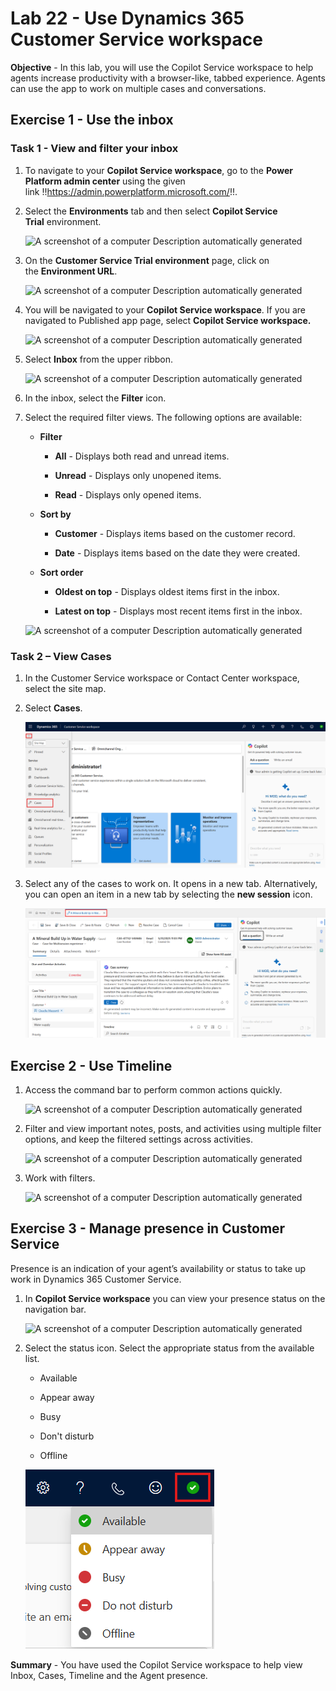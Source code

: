 # Lab 22 - Use Dynamics 365 Customer Service workspace

**Objective** - In this lab, you will use the Copilot Service workspace to help agents increase productivity with a browser-like, tabbed experience. Agents can use the app to work on multiple cases and conversations.

## Exercise 1 - Use the inbox

### Task 1 - View and filter your inbox

1.  To navigate to your **Copilot Service workspace**, go to
    the **Power Platform admin center** using the given
    link !!https://admin.powerplatform.microsoft.com/!!.

2.  Select the **Environments** tab and then select **Copilot Service
    Trial** environment.

    ![A screenshot of a computer Description automatically generated](./media/media22/image1.png)

3.  On the **Customer Service Trial environment** page, click on
    the **Environment URL**.

    ![A screenshot of a computer Description automatically generated](./media/media22/image2.png)

4.  You will be navigated to your **Copilot Service workspace**. If you
    are navigated to Published app page, select **Copilot Service
    workspace.**

    ![A screenshot of a computer Description automatically generated](./media/media22/image3.png)

5.  Select **Inbox** from the upper ribbon.

    ![A screenshot of a computer Description automatically generated](./media/media22/image4.png)

6.  In the inbox, select the **Filter** icon.

7.  Select the required filter views. The following options are
    available:

    - **Filter**

        - **All** - Displays both read and unread items.

        - **Unread** - Displays only unopened items.

        - **Read** - Displays only opened items.

    - **Sort by**

        - **Customer** - Displays items based on the customer record.

        - **Date** - Displays items based on the date they were created.

    - **Sort order**

        - **Oldest on top** - Displays oldest items first in the inbox.

        - **Latest on top** - Displays most recent items first in the
        inbox.

    ![A screenshot of a computer Description automatically generated](./media/media22/image5.png)

### Task 2 – View Cases

1.  In the Customer Service workspace or Contact Center workspace,
    select the site map.

2.  Select **Cases**.

    ![A screenshot of a computer Description automatically generated](./media/media22/cases.png)

3.  Select any of the cases to work on. It opens in a new tab.
    Alternatively, you can open an item in a new tab by selecting
    the **new session** icon.

    ![A screenshot of a computer Description automatically generated](./media/media22/new-case.png)

## Exercise 2 - Use Timeline

1.  Access the command bar to perform common actions quickly.

    ![A screenshot of a computer Description automatically generated](./media/media22/image8.png)

2.  Filter and view important notes, posts, and activities using
    multiple filter options, and keep the filtered settings across
    activities.

    ![A screenshot of a computer Description automatically generated](./media/media22/image9.png)

3.  Work with filters.

    ![A screenshot of a computer Description automatically generated](./media/media22/image10.png)

## Exercise 3 - Manage presence in Customer Service

Presence is an indication of your agent’s availability or status to take
up work in Dynamics 365 Customer Service.

1.  In **Copilot Service workspace** you can view your presence status
    on the navigation bar.

    ![A screenshot of a computer Description automatically generated](./media/media22/image11.png)

2.  Select the status icon. Select the appropriate status from the available list.

    - Available

    - Appear away

    - Busy

    - Don't disturb

    - Offline

    ![A screenshot of a computer Description automatically generated](./media/media22/presence.png)

**Summary** - You have used the Copilot Service workspace to help view Inbox, Cases, Timeline and the Agent presence.
